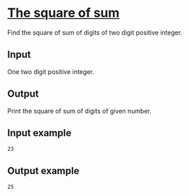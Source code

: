 # [The square of sum](https://www.e-olymp.com/en/problems/939)
Find the square of sum of digits of two digit positive integer.

## Input
One two digit positive integer.

## Output
Print the square of sum of digits of given number.

## Input example
```
23
```

## Output example
```
25
```

